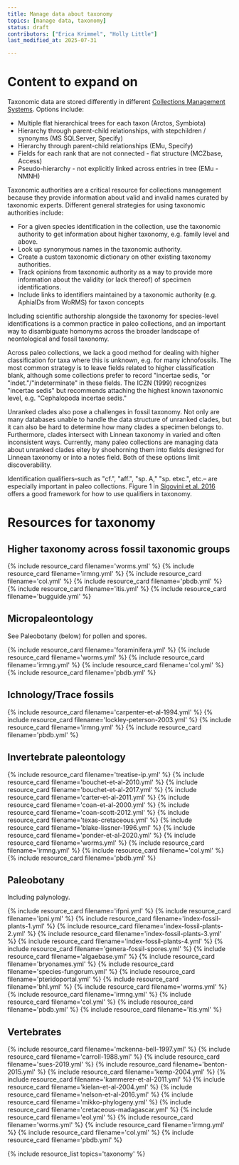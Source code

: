 ```yaml
---
title: Manage data about taxonomy
topics: [manage data, taxonomy]
status: draft
contributors: ["Erica Krimmel", "Holly Little"]
last_modified_at: 2025-07-31

---
```


# Content to expand on

Taxonomic data are stored differently in different [Collections Management Systems](https://paleo-data.github.io/knowledge-hub/how-to-guides). Options include:
- Multiple flat hierarchical trees for each taxon (Arctos, Symbiota)
- Hierarchy through parent-child relationships, with stepchildren / synonyms (MS SQLServer, Specify)
- Hierarchy through parent-child relationships (EMu, Specify)
- Fields for each rank that are not connected - flat structure (MCZbase, Access)
- Pseudo-hierarchy - not explicitly linked across entries in tree (EMu - NMNH)

Taxonomic authorities are a critical resource for collections management because they provide information about valid and invalid names curated by taxonomic experts. Different general strategies for using taxonomic authorities include:
- For a given species identification in the collection, use the taxonomic authority to get information about higher taxonomy, e.g. family level and above.
- Look up synonymous names in the taxonomic authority.
- Create a custom taxonomic dictionary on other existing taxonomy authorities.
- Track opinions from taxonomic authority as a way to provide more information about the validity (or lack thereof) of specimen identifications.
- Include links to identifiers maintained by a taxonomic authority (e.g. AphiaIDs from WoRMS) for taxon concepts

Including scientific authorship alongside the taxonomy for species-level identifications is a common practice in paleo collections, and an important way to disambiguate homonyms across the broader landscape of neontological and fossil taxonomy.

Across paleo collections, we lack a good method for dealing with higher classification for taxa where this is unknown, e.g. for many ichnofossils. The most common strategy is to leave fields related to higher classification blank, although some collections prefer to record "incertae sedis, "or "indet."/"indeterminate" in these fields. The ICZN (1999) recognizes "incertae sedis" but recommends attaching the highest known taxonomic level, e.g. "Cephalopoda incertae sedis." 

Unranked clades also pose a challenges in fossil taxonomy. Not only are many databases unable to handle the data structure of unranked clades, but it can also be hard to determine how many clades a specimen belongs to. Furthermore, clades intersect with Linnean taxonomy in varied and often inconsistent ways. Currently, many paleo collections are managing data about unranked clades eitey by shoehorning them into fields designed for Linnean taxonomy or into a notes field. Both of these options limit discoverability.

Identification qualifiers–such as "cf.", "aff.", "sp. A," "sp. etxc.", etc.– are especially important in paleo collections. Figure 1 in [Sigovini et al. 2016](../_data/resources/sigovini-et-al-2016.yml) offers a good framework for how to use qualifiers in taxonomy.

# Resources for taxonomy

## Higher taxonomy across fossil taxonomic groups

{% include resource_card filename='worms.yml' %}
{% include resource_card filename='irmng.yml' %}
{% include resource_card filename='col.yml' %}
{% include resource_card filename='pbdb.yml' %}
{% include resource_card filename='itis.yml' %}
{% include resource_card filename='bugguide.yml' %}

## Micropaleontology
See Paleobotany (below) for pollen and spores.

{% include resource_card filename='foraminifera.yml' %}
{% include resource_card filename='worms.yml' %}
{% include resource_card filename='irmng.yml' %}
{% include resource_card filename='col.yml' %}
{% include resource_card filename='pbdb.yml' %}

## Ichnology/Trace fossils

{% include resource_card filename='carpenter-et-al-1994.yml' %}
{% include resource_card filename='lockley-peterson-2003.yml' %}
{% include resource_card filename='irmng.yml' %}
{% include resource_card filename='pbdb.yml' %}

## Invertebrate paleontology

{% include resource_card filename='treatise-ip.yml' %}
{% include resource_card filename='bouchet-et-al-2010.yml' %}
{% include resource_card filename='bouchet-et-al-2017.yml' %}
{% include resource_card filename='carter-et-al-2011.yml' %}
{% include resource_card filename='coan-et-al-2000.yml' %}
{% include resource_card filename='coan-scott-2012.yml' %}
{% include resource_card filename='texas-cretaceous.yml' %}
{% include resource_card filename='blake-lissner-1996.yml' %}
{% include resource_card filename='ponder-et-al-2020.yml' %}
{% include resource_card filename='worms.yml' %}
{% include resource_card filename='irmng.yml' %}
{% include resource_card filename='col.yml' %}
{% include resource_card filename='pbdb.yml' %}

## Paleobotany
Including palynology.

{% include resource_card filename='ifpni.yml' %}
{% include resource_card filename='ipni.yml' %}
{% include resource_card filename='index-fossil-plants-1.yml' %}
{% include resource_card filename='index-fossil-plants-2.yml' %}
{% include resource_card filename='index-fossil-plants-3.yml' %}
{% include resource_card filename='index-fossil-plants-4.yml' %}
{% include resource_card filename='genera-fossil-spores.yml' %}
{% include resource_card filename='algaebase.yml' %}
{% include resource_card filename='bryonames.yml' %}
{% include resource_card filename='species-fungorum.yml' %}
{% include resource_card filename='pteridoportal.yml' %}
{% include resource_card filename='bhl.yml' %}
{% include resource_card filename='worms.yml' %}
{% include resource_card filename='irmng.yml' %}
{% include resource_card filename='col.yml' %}
{% include resource_card filename='pbdb.yml' %}
{% include resource_card filename='itis.yml' %}

## Vertebrates

{% include resource_card filename='mckenna-bell-1997.yml' %}
{% include resource_card filename='carroll-1988.yml' %}
{% include resource_card filename='sues-2019.yml' %}
{% include resource_card filename='benton-2015.yml' %}
{% include resource_card filename='kemp-2004.yml' %}
{% include resource_card filename='kammerer-et-al-2011.yml' %}
{% include resource_card filename='kielan-et-al-2004.yml' %}
{% include resource_card filename='nelson-et-al-2016.yml' %}
{% include resource_card filename='mikko-phylogeny.yml' %}
{% include resource_card filename='cretaceous-madagascar.yml' %}
{% include resource_card filename='eol.yml' %}
{% include resource_card filename='worms.yml' %}
{% include resource_card filename='irmng.yml' %}
{% include resource_card filename='col.yml' %}
{% include resource_card filename='pbdb.yml' %}

{% include resource_list topics='taxonomy' %}
